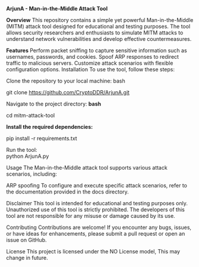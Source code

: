 **ArjunA - Man-in-the-Middle Attack Tool**

**Overview**
This repository contains a simple yet powerful Man-in-the-Middle (MITM) attack tool designed for educational and testing purposes. The tool allows security researchers and enthusiasts to simulate MITM attacks to understand network vulnerabilities and develop effective countermeasures.

**Features**
Perform packet sniffing to capture sensitive information such as usernames, passwords, and cookies.
Spoof ARP responses to redirect traffic to malicious servers.
Customize attack scenarios with flexible configuration options.
Installation
To use the tool, follow these steps:

Clone the repository to your local machine:
bash

git clone https://github.com/CryptoDDR/ArjunA.git

Navigate to the project directory:
**bash**

cd mitm-attack-tool

**Install the required dependencies:**

pip install -r requirements.txt

Run the tool: <br>
python ArjunA.py

Usage
The Man-in-the-Middle attack tool supports various attack scenarios, including:

ARP spoofing
To configure and execute specific attack scenarios, refer to the documentation provided in the docs directory.

Disclaimer
This tool is intended for educational and testing purposes only. Unauthorized use of this tool is strictly prohibited. The developers of this tool are not responsible for any misuse or damage caused by its use.

Contributing
Contributions are welcome! If you encounter any bugs, issues, or have ideas for enhancements, please submit a pull request or open an issue on GitHub.

License
This project is licensed under the NO License model, This may change in future.

